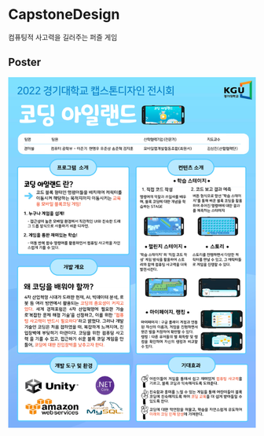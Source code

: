 # CapstoneDesign
컴퓨팅적 사고력을 길러주는 퍼즐 게임
<br>
## Poster
![KyongMarble_Poster.jpg](README/KyongMarble_Poster.jpg)